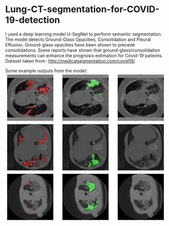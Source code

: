 # Lung-CT-segmentation-for-COVID-19-detection
I used a deep learning model U-SegNet to perform semantic segmentation. The model detects Ground-Glass Opacities, Consolidation and Pleural Effusion. Ground-glass opacities have been shown to precede consolidations. Some reports have shown that ground-glass/consolidation measurements can enhance the prognosis estimation for Covid-19 patients.
Dataset taken from- http://medicalsegmentation.com/covid19/

Some example outputs from the model:
![alt text](https://github.com/viditjain99/DL-Lung-CT-segmentation-for-COVID-19-detection/blob/master/images/1.png)
![alt text](https://github.com/viditjain99/DL-Lung-CT-segmentation-for-COVID-19-detection/blob/master/images/2.png)
![alt text](https://github.com/viditjain99/DL-Lung-CT-segmentation-for-COVID-19-detection/blob/master/images/3.png)
